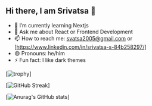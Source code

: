 ## Hi there, I am Srivatsa 👋

- 🌱 I’m currently learning Nextjs
- 💬 Ask me about React or Frontend Development
- 📫 How to reach me: svatsa2005@gmail.com or [https://www.linkedin.com/in/srivatsa-s-84b258297/]
- 😄 Pronouns: he/him
- ⚡ Fun fact: I like dark themes

[![trophy](https://github-profile-trophy.vercel.app/?username=vatsa2005&theme=onedark)]

[![GitHub Streak](https://streak-stats.demolab.com/?user=vatsa2005)]

[![Anurag's GitHub stats](https://github-readme-stats.vercel.app/api?username=vatsa2005)]


